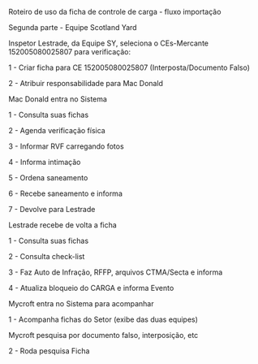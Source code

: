 Roteiro de uso da ficha de controle de carga - fluxo importação

Segunda parte - Equipe Scotland Yard


Inspetor Lestrade, da Equipe SY, seleciona o CEs-Mercante 152005080025807 para verificação:

1 - Criar ficha para CE 152005080025807 (Interposta/Documento Falso)

2 - Atribuir responsabilidade para Mac Donald

Mac Donald entra no Sistema

1 - Consulta suas fichas

2 - Agenda verificação física

3 - Informar RVF carregando fotos

4 - Informa intimação

5 - Ordena saneamento

6 - Recebe saneamento e informa

7 - Devolve para Lestrade

Lestrade recebe de volta a ficha

1 - Consulta suas fichas

2 - Consulta check-list

3 - Faz Auto de Infração, RFFP, arquivos CTMA/Secta e informa

4 - Atualiza bloqueio do CARGA e informa Evento

Mycroft entra no Sistema para acompanhar 

1 - Acompanha fichas do Setor (exibe das duas equipes)

Mycroft pesquisa por documento falso, interposição, etc

2 - Roda pesquisa Ficha




